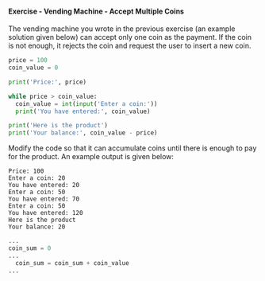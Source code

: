 #### Exercise - Vending Machine - Accept Multiple Coins

The vending machine you wrote in the previous exercise (an example solution given below) can accept only one coin as the payment. If the coin is not enough, it rejects the coin and request the user to insert a new coin.
```python
price = 100
coin_value = 0

print('Price:', price)

while price > coin_value:
  coin_value = int(input('Enter a coin:'))
  print('You have entered:', coin_value)

print('Here is the product')
print('Your balance:', coin_value - price)
```

Modify the code so that it can accumulate coins until there is enough to pay for the product. An example output is given below:

```
Price: 100
Enter a coin: 20
You have entered: 20
Enter a coin: 50
You have entered: 70
Enter a coin: 50
You have entered: 120
Here is the product
Your balance: 20
```

<include src="seeHint.md" boilerplate >
<span id="hint_body">

```python
...
coin_sum = 0
...
  coin_sum = coin_sum + coin_value
...
```
</span>
</include>